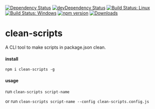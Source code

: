 [![Dependency Status](https://david-dm.org/plantain-00/clean-scripts.svg)](https://david-dm.org/plantain-00/clean-scripts)
[![devDependency Status](https://david-dm.org/plantain-00/clean-scripts/dev-status.svg)](https://david-dm.org/plantain-00/clean-scripts#info=devDependencies)
[![Build Status: Linux](https://travis-ci.org/plantain-00/clean-scripts.svg?branch=master)](https://travis-ci.org/plantain-00/clean-scripts)
[![Build Status: Windows](https://ci.appveyor.com/api/projects/status/github/plantain-00/clean-scripts?branch=master&svg=true)](https://ci.appveyor.com/project/plantain-00/clean-scripts/branch/master)
[![npm version](https://badge.fury.io/js/clean-scripts.svg)](https://badge.fury.io/js/clean-scripts)
[![Downloads](https://img.shields.io/npm/dm/clean-scripts.svg)](https://www.npmjs.com/package/clean-scripts)

# clean-scripts
A CLI tool to make scripts in package.json clean.

#### install

`npm i clean-scripts -g`

#### usage

run `clean-scripts script-name`

or run `clean-scripts script-name --config clean-scripts.config.js`
